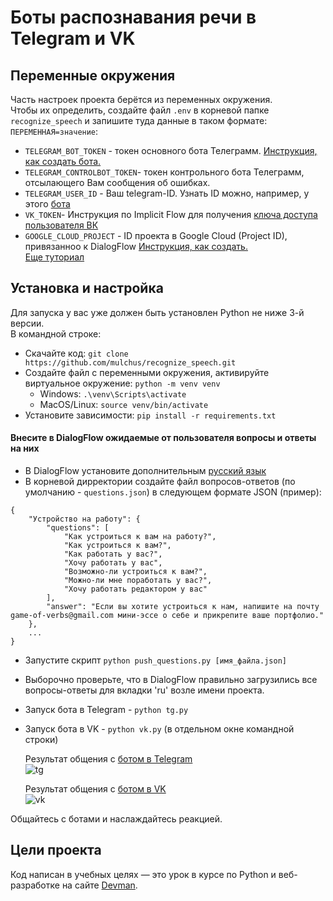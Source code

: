 # Боты распознавания речи в Telegram и VK


## Переменные окружения
Часть настроек проекта берётся из переменных окружения.  
Чтобы их определить, создайте файл `.env` в корневой папке `recognize_speech` и запишите туда данные в таком формате: `ПЕРЕМЕННАЯ=значение`:    
- `TELEGRAM_BOT_TOKEN` - токен основного бота Телеграмм. [Инструкция, как создать бота.](https://core.telegram.org/bots/features#botfather)  
- `TELEGRAM_CONTROLBOT_TOKEN`- токен контрольного бота Телеграмм, отсылающего Вам сообщения об ошибках.  
- `TELEGRAM_USER_ID` - Ваш telegram-ID. Узнать ID можно, например, у этого [бота](https://t.me/username_to_id_bot)
- `VK_TOKEN`- Инструкция по Implicit Flow для получения [ключа доступа пользователя ВК](https://vk.com/dev/implicit_flow_user)  
- `GOOGLE_CLOUD_PROJECT` - ID проекта в Google Cloud (Project ID), привязанноо к DialogFlow [Инструкция, как создать.](https://cloud.google.com/dialogflow/es/docs/quick/setup)    
    [Еще туториал](https://developers.google.com/assistant/df-asdk/dialogflow/project-agent?skip_cache=true%22%22&hl=ru)   


## Установка и настройка
Для запуска у вас уже должен быть установлен Python не ниже 3-й версии.  
В командной строке:  
- Скачайте код: `git clone https://github.com/mulchus/recognize_speech.git`
- Создайте файл с переменными окружения, активируйте виртуальное окружение: 
    `python -m venv venv`  
    - Windows: `.\venv\Scripts\activate`  
    - MacOS/Linux: `source venv/bin/activate`  
- Установите зависимости: `pip install -r requirements.txt`  

#### Внесите в DialogFlow ожидаемые от пользователя вопросы и ответы на них  
- В DialogFlow установите дополнительным [русский язык](https://developers.google.com/assistant/df-asdk/localization?hl=ru)
- В корневой дирректории создайте файл вопросов-ответов (по умолчанию - `questions.json`) в следующем формате JSON (пример):  
```commandline
{
    "Устройство на работу": {
        "questions": [
            "Как устроиться к вам на работу?",
            "Как устроиться к вам?",
            "Как работать у вас?",
            "Хочу работать у вас",
            "Возможно-ли устроиться к вам?",
            "Можно-ли мне поработать у вас?",
            "Хочу работать редактором у вас"
        ],
        "answer": "Если вы хотите устроиться к нам, напишите на почту game-of-verbs@gmail.com мини-эссе о себе и прикрепите ваше портфолио."
    },
    ...
}
```
- Запустите скрипт `python push_questions.py [имя_файла.json]`
- Выборочно проверьте, что в DialogFlow правильно загрузились все вопросы-ответы для вкладки 'ru' возле имени проекта.  

- Запуск бота в Telegram - `python tg.py`  
- Запуск бота в VK - `python vk.py` (в отдельном окне командной строки)

  Результат общения с [ботом в Telegram](https://t.me/mulchusbot)  
  ![tg](https://github.com/mulchus/recognize_speech/assets/111083714/4dd30098-b266-42a0-9db2-79eb08250066)
  
  Результат общения с [ботом в VK](https://vk.com/club219033181)  
  ![vk](https://github.com/mulchus/recognize_speech/assets/111083714/58b30366-44e9-421f-85a6-43ba0057ed22)
  
Общайтесь с ботами и наслаждайтесь реакцией. 


## Цели проекта

Код написан в учебных целях — это урок в курсе по Python и веб-разработке на сайте [Devman](https://dvmn.org).
